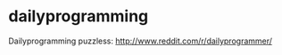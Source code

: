 dailyprogramming
================

Dailyprogramming puzzless: http://www.reddit.com/r/dailyprogrammer/
